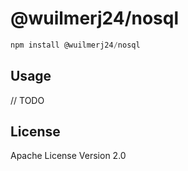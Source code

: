 # @wuilmerj24/nosql

```javascript
npm install @wuilmerj24/nosql
```

## Usage

// TODO

## License

Apache License Version 2.0
